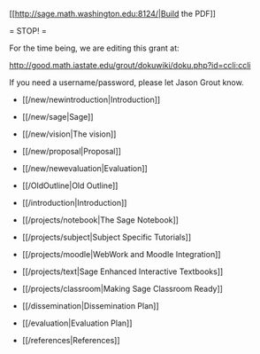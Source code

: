 [[http://sage.math.washington.edu:8124/|Build the PDF]]

= STOP! =

For the time being, we are editing this grant at:

http://good.math.iastate.edu/grout/dokuwiki/doku.php?id=ccli:ccli

If you need a username/password, please let Jason Grout know.

 * [[/new/newintroduction|Introduction]]
 * [[/new/sage|Sage]]
 * [[/new/vision|The vision]]
 * [[/new/proposal|Proposal]]
 * [[/new/newevaluation|Evaluation]]
 * [[/OldOutline|Old Outline]]
 * [[/introduction|Introduction]]
 * [[/projects/notebook|The Sage Notebook]]
 * [[/projects/subject|Subject Specific Tutorials]]
 * [[/projects/moodle|WebWork and Moodle Integration]]
 * [[/projects/text|Sage Enhanced Interactive Textbooks]]
 * [[/projects/classroom|Making Sage Classroom Ready]]
 * [[/dissemination|Dissemination Plan]]
 * [[/evaluation|Evaluation Plan]]

 * [[/references|References]]
